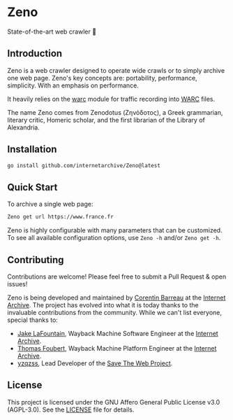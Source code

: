 # Zeno
State-of-the-art web crawler 🔱

## Introduction

Zeno is a web crawler designed to operate wide crawls or to simply archive one web page.
Zeno's key concepts are: portability, performance, simplicity.
With an emphasis on performance.

It heavily relies on the [warc](https://github.com/internetarchive/gowarc) module for traffic recording into [WARC](https://iipc.github.io/warc-specifications/) files.

The name Zeno comes from Zenodotus (Ζηνόδοτος), a Greek grammarian, literary critic, Homeric scholar,
and the first librarian of the Library of Alexandria.

## Installation

```bash
go install github.com/internetarchive/Zeno@latest
```

## Quick Start

To archive a single web page:
```bash
Zeno get url https://www.france.fr
```

Zeno is highly configurable with many parameters that can be customized. To see all available configuration options, use `Zeno -h` and/or `Zeno get -h`.

## Contributing

Contributions are welcome! Please feel free to submit a Pull Request & open issues!

Zeno is being developed and maintained by [Corentin Barreau](https://github.com/CorentinB) at the [Internet Archive](https://archive.org). The project has evolved into what it is today thanks to the invaluable contributions from the community. While we can't list everyone, special thanks to:

- [Jake LaFountain](https://github.com/NGTmeaty), Wayback Machine Software Engineer at the [Internet Archive](https://archive.org).
- [Thomas Foubert](https://github.com/equals215), Wayback Machine Platform Engineer at the [Internet Archive](https://archive.org).
- [yzqzss](https://github.com/yzqzss), Lead Developer of the [Save The Web Project](https://github.com/saveweb).

## License

This project is licensed under the GNU Affero General Public License v3.0 (AGPL-3.0). See the [LICENSE](LICENSE) file for details.
